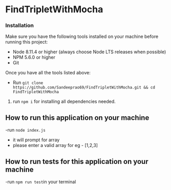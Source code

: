 # FindTripletWithMocha

### Installation
Make sure you have the following tools installed on your machine before running this project:

- Node 8.11.4 or higher (always choose Node LTS releases when possible)
- NPM 5.6.0 or higher
- Git

Once you have all the tools listed above:
- Run `git clone https://github.com/Sandeeprao69/FindTripletWithMocha.git && cd FindTripletWithMocha`
1. run `npm i` for installing all dependencies needed.

## How to run this application on your machine
-run `node index.js`
- it will prompt for array 
- please enter a valid array for eg - [1,2,3]

## How to run tests for this application on your machine
-run `npm run test`in your terminal
